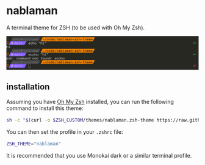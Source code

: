 # nablaman

A terminal theme for ZSH (to be used with Oh My Zsh).

![A screenshot of the nablaman theme.](screenshot.png)


## installation

Assuming you have [Oh My Zsh](https://ohmyz.sh/) installed, you can run the following
command to install this theme:

```sh
sh -c "$(curl -o $ZSH_CUSTOM/themes/nablaman.zsh-theme https://raw.githubusercontent.com/kokkonisd/nablaman-zsh-theme/main/nablaman.zsh-theme)"
```

You can then set the profile in your `.zshrc` file:

```sh
ZSH_THEME="nablaman"
```

It is recommended that you use Monokai dark or a similar terminal profile.
